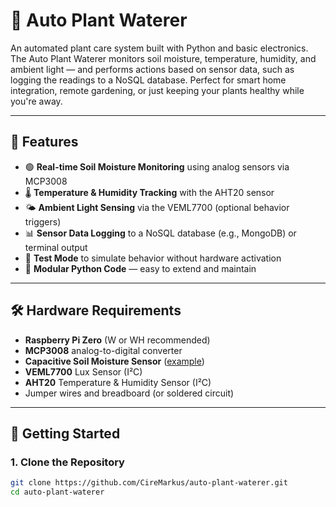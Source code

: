 # 🌱 Auto Plant Waterer

An automated plant care system built with Python and basic electronics. The Auto Plant Waterer monitors soil moisture, temperature, humidity, and ambient light — and performs actions based on sensor data, such as logging the readings to a NoSQL database. Perfect for smart home integration, remote gardening, or just keeping your plants healthy while you're away.

---

## 📌 Features

- 🟢 **Real-time Soil Moisture Monitoring** using analog sensors via MCP3008  
- 🌡️ **Temperature & Humidity Tracking** with the AHT20 sensor  
- 🌤️ **Ambient Light Sensing** via the VEML7700 (optional behavior triggers)  
- 📊 **Sensor Data Logging** to a NoSQL database (e.g., MongoDB) or terminal output  
- 🧪 **Test Mode** to simulate behavior without hardware activation  
- 🧱 **Modular Python Code** — easy to extend and maintain  

---

## 🛠️ Hardware Requirements

- **Raspberry Pi Zero** (W or WH recommended)  
- **MCP3008** analog-to-digital converter  
- **Capacitive Soil Moisture Sensor** ([example](https://www.amazon.com/Analog-Capacitive-Soil-Moisture-Sensor/dp/B09NTTR8M9))  
- **VEML7700** Lux Sensor (I²C)  
- **AHT20** Temperature & Humidity Sensor (I²C)  
- Jumper wires and breadboard (or soldered circuit)  

---

## 🚀 Getting Started

### 1. Clone the Repository

```bash
git clone https://github.com/CireMarkus/auto-plant-waterer.git
cd auto-plant-waterer
